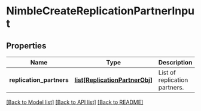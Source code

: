 # NimbleCreateReplicationPartnerInput

## Properties
Name | Type | Description | Notes
------------ | ------------- | ------------- | -------------
**replication_partners** | [**list[ReplicationPartnerObj]**](ReplicationPartnerObj.md) | List of replication partners. | 

[[Back to Model list]](../README.md#documentation-for-models) [[Back to API list]](../README.md#documentation-for-api-endpoints) [[Back to README]](../README.md)


